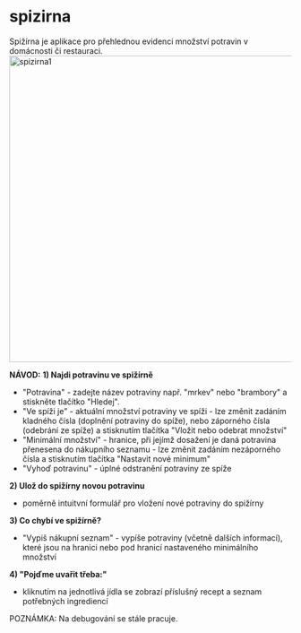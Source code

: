 # spizirna
Spižírna je aplikace pro přehlednou evidenci množství potravin v domácnosti či restauraci.
<img width="547" alt="spizirna1" src="https://github.com/stehlik/spizirna/assets/51755591/47baca1f-c24c-43f9-af9d-127c767e78ed">

**NÁVOD:**
**1) Najdi potravinu ve spižírně**
  - "Potravina" - zadejte název potraviny např. "mrkev" nebo "brambory" a stiskněte tlačítko "Hledej".
  - "Ve spíži je" - aktuální množství potraviny ve spíži
                  - lze změnit zadáním kladného čísla (doplnění potraviny do spíže), nebo záporného čísla (odebrání ze spíže) a stisknutím tlačítka "Vložit nebo odebrat    množství"
  - "Minimální množství" - hranice, při jejímž dosažení je daná potravina přenesena do nákupního seznamu
                         - lze změnit zadáním nezáporného čísla a stisknutím tlačítka "Nastavit nové minimum"
  - "Vyhoď potravinu" - úplné odstranění potraviny ze spíže
  
**2) Ulož do spižírny novou potravinu**
  - poměrně intuitvní formulář pro vložení nové potraviny do spižírny
   
 **3) Co chybí ve spižírně?**
  - "Vypiš nákupní seznam" - vypíše potraviny (včetně dalších informací), které jsou na hranici nebo pod hranicí nastaveného minimálního množství

 **4) "Pojďme uvařit třeba:"**
  - kliknutím na jednotlivá jídla se zobrazí příslušný recept a seznam potřebných ingrediencí

POZNÁMKA:
Na debugování se stále pracuje.
